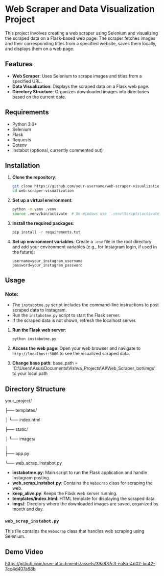 # Web Scraper and Data Visualization Project

This project involves creating a web scraper using Selenium and visualizing the scraped data on a Flask-based web page. The scraper fetches images and their corresponding titles from a specified website, saves them locally, and displays them on a web page.

## Features

- **Web Scraper**: Uses Selenium to scrape images and titles from a specified URL.
- **Data Visualization**: Displays the scraped data on a Flask web page.
- **Directory Structure**: Organizes downloaded images into directories based on the current date.

## Requirements

- Python 3.6+
- Selenium
- Flask
- Requests
- Dotenv
- Instabot (optional, currently commented out)

## Installation

1. **Clone the repository**:
    ```bash
    git clone https://github.com/your-username/web-scraper-visualization.git
    cd web-scraper-visualization
    ```

2. **Set up a virtual environment**:
    ```bash
    python -m venv .venv
    source .venv/bin/activate  # On Windows use `.venv\Scripts\activate`
    ```

3. **Install the required packages**:
    ```bash
    pip install -r requirements.txt
    ```

4. **Set up environment variables**:
    Create a `.env` file in the root directory and add your environment variables (e.g., for Instagram login, if used in the future):
    ```env
    username=your_instagram_username
    password=your_instagram_password
    ```

## Usage

### Note:
- The `instabotme.py` script includes the command-line instructions to post scraped data to Instagram.
- Run the `instabotme.py` script to start the Flask server.
- If the scraped data is not shown, refresh the localhost server.

1. **Run the Flask web server**:
    ```bash
    python instabotme.py
    ```

2. **Access the web page**:
    Open your web browser and navigate to `http://localhost:3000` to see the visualized scraped data.

3. **Change base path**:
    base_path = 'C:\\Users\\Asus\\Documents\\Vishva_Projects\\AI\\Web_Scraper_bot\\imgs' to your local path

## Directory Structure

your_project/

├── templates/

│        └── index.html

├── static/

│   └── images/

│       
├── app.py

└── web_scrap_instabot.py



- **instabotme.py**: Main script to run the Flask application and handle Instagram posting.
- **web_scrap_instabot.py**: Contains the `Webscrap` class for scraping the web.
- **keep_alive.py**: Keeps the Flask web server running.
- **templates/index.html**: HTML template for displaying the scraped data.
- **imgs/**: Directory where the downloaded images are saved, organized by month and day.

### `web_scrap_instabot.py`

This file contains the `Webscrap` class that handles web scraping using Selenium.

## Demo Video
https://github.com/user-attachments/assets/39a837c3-ea8a-4d02-bc42-7cc4d407a68b
